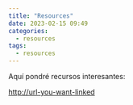 ```yaml
---
title: "Resources"
date: 2023-02-15 09:49
categories:
  - resources
tags:
  - resources
---
```


Aquí pondré recursos interesantes:

[http://url-you-want-linked](Ejemplo)